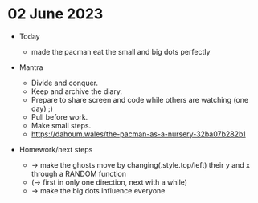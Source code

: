 # 02 June 2023

* Today
  * made the pacman eat the small and big dots perfectly 

* Mantra
  * Divide and conquer.
  * Keep and archive the diary.
  * Prepare to share screen and code while others are watching (one day) ;)
  * Pull before work.
  * Make small steps.
  * https://dahoum.wales/the-pacman-as-a-nursery-32ba07b282b1

* Homework/next steps
  * -> make the ghosts move by changing(.style.top/left) their y and x through a RANDOM function
  * (-> first in only one direction, next with a while)
  * -> make the big dots influence everyone